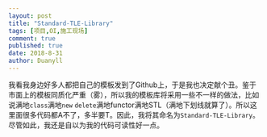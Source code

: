 ```yaml
---
layout: post
title: "Standard-TLE-Library"
tags: [项目,OI,施工现场]
comment: true
published: true
date: 2018-8-31
author: Duanyll
---
```


我看我身边好多人都把自己的模板发到了Github上，于是我也决定献个丑。鉴于市面上的模板同质化严重（雾），所以我的模板库将采用一些不一样的做法，比如说满地`class`满地`new` `delete`满地functor满地STL（满地下划线就算了）。所以这里面很多代码都A不了，多半要T。因此，我将其命名为`Standard-TLE-Library`。尽管如此，我还是自以为我的代码可读性好一点。

<!-- more -->